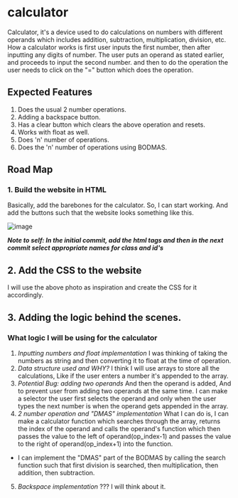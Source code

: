 # calculator
Calculator, it's a device used to do calculations on numbers with different operands which includes addition, subtraction, multiplication, division, etc. How a calculator works is first user inputs the first number, then after inputting any digits of number. The user puts an operand as stated earlier, and proceeds to input the second number. and then to do the operation the user needs to click on the "=" button which does the operation.

## Expected Features
1. Does the usual 2 number operations.
2. Adding a backspace button.
3. Has a clear button which clears the above operation and resets.
4. Works with float as well.
5. Does 'n' number of operations.
6. Does the 'n' number of operations using BODMAS.

## Road Map
### 1. Build the website in HTML
Basically, add the barebones for the calculator. So, I can start working. And add the buttons such that the website looks something like this.

![image](https://user-images.githubusercontent.com/50615534/191142686-fc88ae27-9788-4e05-b2cf-c7fab4f1596e.png)

***Note to self: In the initial commit, add the html tags and then in the next commit select appropriate names for class and id's*** 

## 2. Add the CSS to the website
I will use the above photo as inspiration and create the CSS for it accordingly.

## 3. Adding the logic behind the scenes.
### What logic I will be using for the calculator
1. *Inputting numbers and float implementation* I was thinking of taking the numbers as string and then converting it to float at the time of operation.
2. *Data structure used and WHY?* I think I will use arrays to store all the calculations, Like if the user enters a number it's appended to the array. 
3. *Potential Bug: adding two operands* And then the operand is added, And to prevent user from adding two operands at the same time. I can make a selector the user first selects the operand and only when the user types the next number is when the operand gets appended in the array.
4. *2 number operation and "DMAS" implementation* What I can do is, I can make a calculator function which searches through the array, returns the index of the operand and calls the operand's function which then passes the value to the left of operand(op_index-1) and passes the value to the right of operand(op_index+1) into the function. 
  - I can implement the "DMAS" part of the BODMAS by calling the search function such that first division is searched, then multiplication, then addition, then subtraction.
5. *Backspace implementation* ??? I will think about it.
